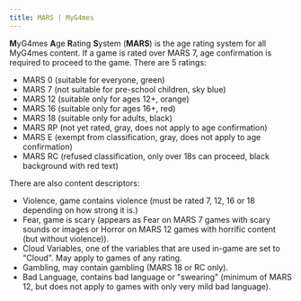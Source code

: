 ```yaml
---
title: MARS | MyG4mes
---
```

**M**yG4mes **A**ge **R**ating **S**ystem (**MARS**) is the age rating system for all MyG4mes content. If a game is rated over MARS 7, age confirmation is required to proceed to the game. There are 5 ratings:
* MARS 0 (suitable for everyone, green)
* MARS 7 (not suitable for pre-school children, sky blue)
* MARS 12 (suitable only for ages 12+, orange)
* MARS 16 (suitable only for ages 16+, red)
* MARS 18 (suitable only for adults, black)
* MARS RP (not yet rated, gray, does not apply to age confirmation)
* MARS E (exempt from classification, gray, does not apply to age confirmation)
* MARS RC (refused classification, only over 18s can proceed, black background with red text)

There are also content descriptors:
* Violence, game contains violence (must be rated 7, 12, 16 or 18 depending on how strong it is.)
* Fear, game is scary (appears as Fear on MARS 7 games with scary sounds or images or Horror on MARS 12 games with horrific content (but without violence)).
* Cloud Variables, one of the variables that are used in-game are set to "Cloud". May apply to games of any rating.
* Gambling, may contain gambling (MARS 18 or RC only).
* Bad Language, contains bad language or "swearing" (minimum of MARS 12, but does not apply to games with only very mild bad language).
